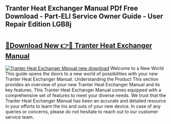 ## Tranter Heat Exchanger Manual PDf Free Download - Part-ELl Service Owner Guide - User Repair Edition LGB8j

# <h2><a href="http://cf10453.oget.top/?id=Tranter+Heat+Exchanger+Manual">🔗Download New 👉🔴 Tranter Heat Exchanger Manual</a></h2>

[![Tranter Heat Exchanger Manual new download](https://i.imgur.com/5g1atiW.png)](http://cf10453.oget.top/?id=Tranter+Heat+Exchanger+Manual)
Welcome to a New World This guide opens the doors to a new world of possibilities with your new Tranter Heat Exchanger Manual. Understanding the Product This section provides an overview of your new Tranter Heat Exchanger Manual and its key features. This Tranter Heat Exchanger Manual comes equipped with a comprehensive set of features to meet your diverse needs. We trust that the Tranter Heat Exchanger Manual has been an accurate and detailed resource in your efforts to learn the ins and outs of your new device. In case of any queries or concerns, please do not hesitate to reach out to our customer service team.
